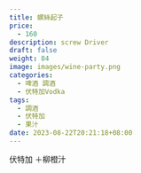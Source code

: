 ```yaml
---
title: 螺絲起子
price:
  - 160
description: screw Driver
draft: false
weight: 84
image: images/wine-party.png
categories:
  - 啤酒 調酒
  - 伏特加Vodka
tags:
  - 調酒
  - 伏特加
  - 果汁
date: 2023-08-22T20:21:18+08:00
---
```

 伏特加 ＋柳橙汁